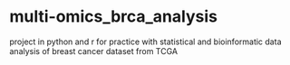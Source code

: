 # multi-omics_brca_analysis

project in python and r for practice with statistical and bioinformatic data analysis of breast cancer dataset from TCGA
